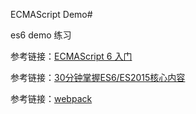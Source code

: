 ECMAScript Demo#

es6 demo 练习

参考链接：<a href="http://es6.ruanyifeng.com/" rel="nofollow">ECMAScript 6 入门</a>

参考链接：<a href="https://segmentfault.com/a/1190000004365693" rel="nofollow">30分钟掌握ES6/ES2015核心内容</a>

参考链接：<a href="https://segmentfault.com/a/1190000006964335" rel="nofollow">webpack</a>
